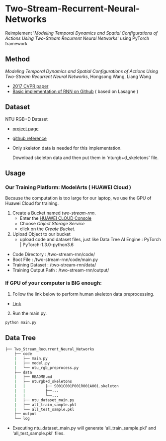 # Two-Stream-Recurrent-Neural-Networks
Reimplement '*Modeling Temporal Dynamics and Spatial Configurations of Actions Using Two-Stream Recurrent Neural Networks*' using PyTorch framework

## Method
*Modeling Temporal Dynamics and Spatial Configurations of Actions Using Two-Stream Recurrent Neural Networks*, Hongsong Wang, Liang Wang
- [2017 CVPR paper](https://openaccess.thecvf.com/content_cvpr_2017/papers/Wang_Modeling_Temporal_Dynamics_CVPR_2017_paper.pdf)
- [Basic implementation of RNN on Github](https://github.com/hongsong-wang/RNN-for-skeletons) ( based on Lasagne )

## Dataset
NTU RGB+D Dataset
- [project page](http://rose1.ntu.edu.sg/Datasets/actionRecognition.asp)
- [github reference](https://github.com/shahroudy/NTURGB-D)
- Only skeleton data is needed for this implementation.

  Download skeleton data and then put them in 'nturgb+d_skeletons' file.

## Usage
### Our Training Platform:  ModelArts  ( HUAWEI Cloud )
Because the computation is too large for our laptop, we use the GPU of Huawei Cloud for training.
1. Create a Bucket named *two-stream-rnn*.
   - Enter the [HUAWEI CLOUD Console](https://console.huaweicloud.com/console)
   - Choose *Object Storage Service*
   - click on the *Create Bucket*.
2. Upload Object to our bucket
   - upload code and dataset files, just like Data Tree 
AI Engine : PyTorch | PyTorch-1.3.0-python3.6

- Code Directory : 		    /two-stream-rnn/code/
- Boot File	:	 	          /two-stream-rnn/code/main.py
- Training Dataset :		  /two-stream-rnn/data/
- Training Output Path :	/two-stream-rnn/output/

### If GPU of your computer is BIG enough: 
1. Follow the link below to perform human skeleton data preprocessing.
  - [Link](https://github.com/wyy27)
2. Run the main.py.
  ```python
  python main.py
  ```

## Data Tree
```bash
├── Two_Stream_Recurrent_Neural_Networks
    ├── code
    |   ├── main.py
    |   ├── model.py
    |   └── ntu_rgb_preprocess.py
    ├── data
    |   ├── README.md
    |   ├── nturgb+d_skeletons
    |   |         ├── S001C001P001R001A001.skeleton
    |   |         ├──...
    |   |         └──...
    |   ├── ntu_dataset_main.py
    |   ├── all_train_sample.pkl
    |   └── all_test_sample.pkl
    ├── output
    └── log
```
- Executing ntu_dataset_main.py will generate 'all_train_sample.pkl' and 'all_test_sample.pkl' files.



